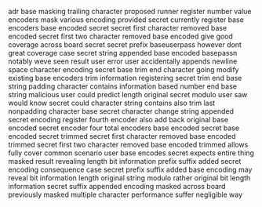 adr base masking trailing character proposed runner register number value encoders mask various encoding provided secret currently register base encoders base encoded secret secret first character removed base encoded secret first two character removed base encoded give good coverage across board secret secret prefix baseuserpass however dont great coverage case secret string appended base encoded basepassn notably weve seen result user error user accidentally appends newline space character encoding secret base trim end character going modify existing base encoders trim information registering secret trim end base string padding character contains information based number end base string malicious user could predict length original secret modulo user saw would know secret could character string contains also trim last nonpadding character base secret character change string appended secret encoding register fourth encoder also add back original base encoded secret encoder four total encoders base encoded secret base encoded secret trimmed secret first character removed base encoded trimmed secret first two character removed base encoded trimmed allows fully cover common scenario user base encodes secret expects entire thing masked result revealing length bit information prefix suffix added secret encoding consequence case secret prefix suffix added base encoding may reveal bit information length original string modulo rather original bit length information secret suffix appended encoding masked across board previously masked multiple character performance suffer negligible way
